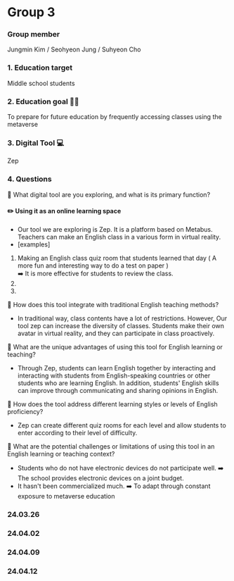#  Group 3 
### Group member 
Jungmin Kim / Seohyeon Jung / Suhyeon Cho
### 1. Education target 
Middle school students
### 2. Education goal 👩‍🏫
To prepare for future education by frequently accessing classes using the metaverse
### 3. Digital Tool 💻
Zep
### 4. Questions 
 📍 What digital tool are you exploring, and what is its primary function?
#### ✏️ Using it as an online learning space
 - Our tool we are exploring is Zep. It is a platform based on Metabus. Teachers can make an English class in a various form in virtual reality. 
 - [examples]
1) Making an English class quiz room that students learned that day ( A more fun and interesting way to do a test on paper )                         
➡️ It is more effective for students to review the class.
2) 
3) 
 📍 How does this tool integrate with traditional English teaching methods?
 - In traditional way, class contents have a lot of restrictions. However, Our tool zep can increase the diversity of classes. Students make their own avatar in virtual reality, and they can participate in class proactively. 

 📍 What are the unique advantages of using this tool for English learning or teaching?
 - Through Zep, students can learn English together by interacting and interacting with students from English-speaking countries or other students who are learning English. In addition, students' English skills can improve through communicating and sharing opinions in English.

 📍 How does the tool address different learning styles or levels of English proficiency?
 - Zep can create different quiz rooms for each level and allow students to enter according to their level of difficulty. 

 📍 What are the potential challenges or limitations of using this tool in an English learning or teaching context?
 - Students who do not have electronic devices do not participate well. ➡️ The school provides electronic devices on a joint budget. 
 - It hasn't been commercialized much. ➡️ To adapt through constant exposure to metaverse education

### 24.03.26
### 24.04.02
### 24.04.09
### 24.04.12
